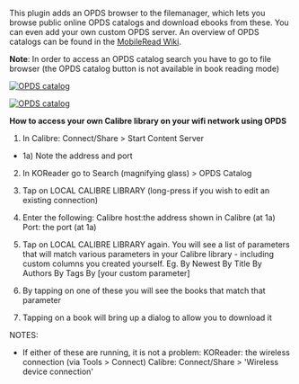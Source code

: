 This plugin adds an OPDS browser to the filemanager, which lets you browse public online OPDS catalogs and download ebooks from these. You can even add your own custom OPDS server. An overview of OPDS catalogs can be found in the [MobileRead Wiki](https://wiki.mobileread.com/wiki/OPDS).

**Note**: In order to access an OPDS catalog search you have to go to file browser (the OPDS catalog button is not available in book reading mode)

[![OPDS catalog](https://github.com/koreader/koreader/wiki/screenshots/screenshot_opds.png)](https://github.com/koreader/koreader/wiki/screenshots/screenshot_opds.png)

[![OPDS catalog](https://github.com/koreader/koreader/wiki/screenshots/screenshot_opds_server.png)](https://github.com/koreader/koreader/wiki/screenshots/screenshot_opds_server.png)



**How to access your own Calibre library on your wifi network using OPDS**
<BR>

1. In Calibre:
Connect/Share > Start Content Server

- 1a) Note the address and port

2. In KOReader go to Search (magnifying glass) > OPDS Catalog


3. Tap on LOCAL CALIBRE LIBRARY (long-press if you wish to edit an existing connection)


4. Enter the following:
Calibre host:the address shown in Calibre (at 1a)
Port: the port (at 1a)


5. Tap on LOCAL CALIBRE LIBRARY again. You will see a list of parameters that will match various parameters in your Calibre library - including custom columns you created yourself. 
Eg.
By Newest
By Title
By Authors
By Tags
By [your custom parameter]

6. By tapping on one of these you will see the books that match that parameter

7. Tapping on a book will bring up a dialog to allow you to download it

NOTES:
* If either of these are running, it is not a problem:
KOReader: the wireless connection (via Tools > Connect)
Calibre: Connect/Share > 'Wireless device connection'